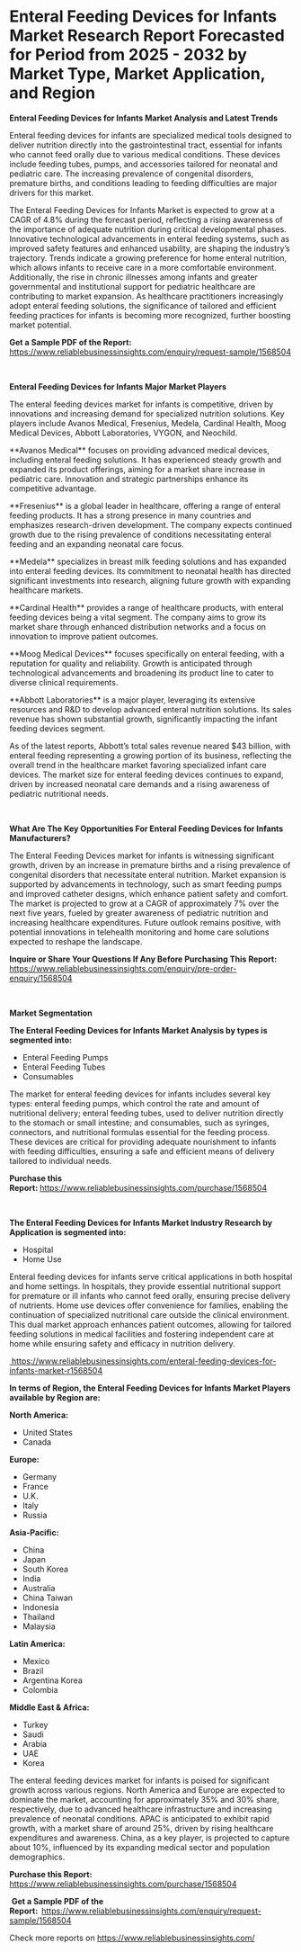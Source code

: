 <p><h1>Enteral Feeding Devices for Infants Market Research Report Forecasted for Period from 2025 -  2032 by Market Type, Market Application, and Region</h1></p><p><strong>Enteral Feeding Devices for Infants Market Analysis and Latest Trends</strong></p>
<p><p>Enteral feeding devices for infants are specialized medical tools designed to deliver nutrition directly into the gastrointestinal tract, essential for infants who cannot feed orally due to various medical conditions. These devices include feeding tubes, pumps, and accessories tailored for neonatal and pediatric care. The increasing prevalence of congenital disorders, premature births, and conditions leading to feeding difficulties are major drivers for this market. </p><p>The Enteral Feeding Devices for Infants Market is expected to grow at a CAGR of 4.8% during the forecast period, reflecting a rising awareness of the importance of adequate nutrition during critical developmental phases. Innovative technological advancements in enteral feeding systems, such as improved safety features and enhanced usability, are shaping the industry’s trajectory. Trends indicate a growing preference for home enteral nutrition, which allows infants to receive care in a more comfortable environment. Additionally, the rise in chronic illnesses among infants and greater governmental and institutional support for pediatric healthcare are contributing to market expansion. As healthcare practitioners increasingly adopt enteral feeding solutions, the significance of tailored and efficient feeding practices for infants is becoming more recognized, further boosting market potential.</p></p>
<p><strong>Get a Sample PDF of the Report:&nbsp;</strong> <a href="https://www.reliablebusinessinsights.com/enquiry/request-sample/1568504?utm_campaign=2757&utm_medium=2&utm_source=Github&utm_content=ia&utm_term=25032025&utm_id=enteral-feeding-devices-for-infants">https://www.reliablebusinessinsights.com/enquiry/request-sample/1568504</a></p>
<p>&nbsp;</p>
<p><strong>Enteral Feeding Devices for Infants Major Market Players</strong></p>
<p><p>The enteral feeding devices market for infants is competitive, driven by innovations and increasing demand for specialized nutrition solutions. Key players include Avanos Medical, Fresenius, Medela, Cardinal Health, Moog Medical Devices, Abbott Laboratories, VYGON, and Neochild.</p><p>**Avanos Medical** focuses on providing advanced medical devices, including enteral feeding solutions. It has experienced steady growth and expanded its product offerings, aiming for a market share increase in pediatric care. Innovation and strategic partnerships enhance its competitive advantage.</p><p>**Fresenius** is a global leader in healthcare, offering a range of enteral feeding products. It has a strong presence in many countries and emphasizes research-driven development. The company expects continued growth due to the rising prevalence of conditions necessitating enteral feeding and an expanding neonatal care focus.</p><p>**Medela** specializes in breast milk feeding solutions and has expanded into enteral feeding devices. Its commitment to neonatal health has directed significant investments into research, aligning future growth with expanding healthcare markets.</p><p>**Cardinal Health** provides a range of healthcare products, with enteral feeding devices being a vital segment. The company aims to grow its market share through enhanced distribution networks and a focus on innovation to improve patient outcomes.</p><p>**Moog Medical Devices** focuses specifically on enteral feeding, with a reputation for quality and reliability. Growth is anticipated through technological advancements and broadening its product line to cater to diverse clinical requirements.</p><p>**Abbott Laboratories** is a major player, leveraging its extensive resources and R&D to develop advanced enteral nutrition solutions. Its sales revenue has shown substantial growth, significantly impacting the infant feeding devices segment.</p><p>As of the latest reports, Abbott’s total sales revenue neared $43 billion, with enteral feeding representing a growing portion of its business, reflecting the overall trend in the healthcare market favoring specialized infant care devices. The market size for enteral feeding devices continues to expand, driven by increased neonatal care demands and a rising awareness of pediatric nutritional needs.</p></p>
<p>&nbsp;</p>
<p><strong>What Are The Key Opportunities For Enteral Feeding Devices for Infants Manufacturers?</strong></p>
<p><p>The Enteral Feeding Devices market for infants is witnessing significant growth, driven by an increase in premature births and a rising prevalence of congenital disorders that necessitate enteral nutrition. Market expansion is supported by advancements in technology, such as smart feeding pumps and improved catheter designs, which enhance patient safety and comfort. The market is projected to grow at a CAGR of approximately 7% over the next five years, fueled by greater awareness of pediatric nutrition and increasing healthcare expenditures. Future outlook remains positive, with potential innovations in telehealth monitoring and home care solutions expected to reshape the landscape.</p></p>
<p><strong>Inquire or Share Your Questions If Any Before Purchasing This Report:</strong> <a href="https://www.reliablebusinessinsights.com/enquiry/pre-order-enquiry/1568504?utm_campaign=2757&utm_medium=2&utm_source=Github&utm_content=ia&utm_term=25032025&utm_id=enteral-feeding-devices-for-infants">https://www.reliablebusinessinsights.com/enquiry/pre-order-enquiry/1568504</a></p>
<p>&nbsp;</p>
<p><strong>Market Segmentation</strong></p>
<p><strong>The Enteral Feeding Devices for Infants Market Analysis by types is segmented into:</strong></p>
<p><ul><li>Enteral Feeding Pumps</li><li>Enteral Feeding Tubes</li><li>Consumables</li></ul></p>
<p><p>The market for enteral feeding devices for infants includes several key types: enteral feeding pumps, which control the rate and amount of nutritional delivery; enteral feeding tubes, used to deliver nutrition directly to the stomach or small intestine; and consumables, such as syringes, connectors, and nutritional formulas essential for the feeding process. These devices are critical for providing adequate nourishment to infants with feeding difficulties, ensuring a safe and efficient means of delivery tailored to individual needs.</p></p>
<p><strong>Purchase this Report:&nbsp;</strong><a href="https://www.reliablebusinessinsights.com/purchase/1568504?utm_campaign=2757&utm_medium=2&utm_source=Github&utm_content=ia&utm_term=25032025&utm_id=enteral-feeding-devices-for-infants">https://www.reliablebusinessinsights.com/purchase/1568504</a></p>
<p>&nbsp;</p>
<p><strong>The Enteral Feeding Devices for Infants Market Industry Research by Application is segmented into:</strong></p>
<p><ul><li>Hospital</li><li>Home Use</li></ul></p>
<p><p>Enteral feeding devices for infants serve critical applications in both hospital and home settings. In hospitals, they provide essential nutritional support for premature or ill infants who cannot feed orally, ensuring precise delivery of nutrients. Home use devices offer convenience for families, enabling the continuation of specialized nutritional care outside the clinical environment. This dual market approach enhances patient outcomes, allowing for tailored feeding solutions in medical facilities and fostering independent care at home while ensuring safety and efficacy in nutrition delivery.</p></p>
<p><a href="https://www.reliablebusinessinsights.com/enteral-feeding-devices-for-infants-market-r1568504?utm_campaign=2757&utm_medium=2&utm_source=Github&utm_content=ia&utm_term=25032025&utm_id=enteral-feeding-devices-for-infants">&nbsp;https://www.reliablebusinessinsights.com/enteral-feeding-devices-for-infants-market-r1568504</a></p>
<p><strong>In terms of Region, the Enteral Feeding Devices for Infants Market Players available by Region are:</strong></p>
<p>
    <p> <strong> North America: </strong>
        <ul>
            <li>United States</li>
            <li>Canada</li>
        </ul>
        </p> 
    <p> <strong> Europe: </strong>
        <ul>
            <li>Germany</li>
            <li>France</li>
            <li>U.K.</li>
            <li>Italy</li>
            <li>Russia</li>
        </ul>
        </p> 
    <p> <strong> Asia-Pacific: </strong>
        <ul>
            <li>China</li>
            <li>Japan</li>
            <li>South Korea</li>
            <li>India</li>
            <li>Australia</li>
            <li>China Taiwan</li>
            <li>Indonesia</li>
            <li>Thailand</li>
            <li>Malaysia</li>
        </ul>
        </p> 
    <p> <strong> Latin America: </strong>
        <ul>
            <li>Mexico</li>
            <li>Brazil</li>
            <li>Argentina Korea</li>
            <li>Colombia</li>
        </ul>
        </p> 
    <p> <strong> Middle East & Africa: </strong>
        <ul>
            <li>Turkey</li>
            <li>Saudi</li>
            <li>Arabia</li>
            <li>UAE</li>
            <li>Korea</li>
        </ul>
    </p>
    </p>
<p><p>The enteral feeding devices market for infants is poised for significant growth across various regions. North America and Europe are expected to dominate the market, accounting for approximately 35% and 30% share, respectively, due to advanced healthcare infrastructure and increasing prevalence of neonatal conditions. APAC is anticipated to exhibit rapid growth, with a market share of around 25%, driven by rising healthcare expenditures and awareness. China, as a key player, is projected to capture about 10%, influenced by its expanding medical sector and population demographics.</p></p>
<p><strong>Purchase this Report: </strong><a href="https://www.reliablebusinessinsights.com/purchase/1568504?utm_campaign=2757&utm_medium=2&utm_source=Github&utm_content=ia&utm_term=25032025&utm_id=enteral-feeding-devices-for-infants">https://www.reliablebusinessinsights.com/purchase/1568504</a></p>
<p>&nbsp;<strong>Get a Sample PDF of the Report:&nbsp;&nbsp;</strong><a href="https://www.reliablebusinessinsights.com/enquiry/request-sample/1568504?utm_campaign=2757&utm_medium=2&utm_source=Github&utm_content=ia&utm_term=25032025&utm_id=enteral-feeding-devices-for-infants">https://www.reliablebusinessinsights.com/enquiry/request-sample/1568504</a></p>
<p><strong></strong></p>
<p>Check more reports on <a href="https://www.reliablebusinessinsights.com/?utm_campaign=2757&utm_medium=2&utm_source=Github&utm_content=ia&utm_term=25032025&utm_id=enteral-feeding-devices-for-infants">https://www.reliablebusinessinsights.com/</a></p>